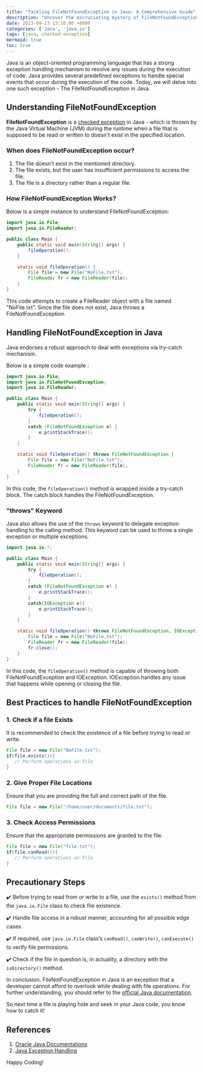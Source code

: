```yaml
---
title: "Tackling FileNotFoundException in Java: A Comprehensive Guide"
description: "Uncover the excruciating mystery of FileNotFoundException in Java with the elaborated explanation & real-time code examples."
date: 2023-09-13 13:10:00 +0800
categories: ['Java', 'java.io']
tags: [java, checked-exception]
mermaid: true
toc: true
---
```


Java is an object-oriented programming language that has a strong exception handling mechanism to resolve any issues during the execution of code. Java provides several predefined exceptions to handle special events that occur during the execution of the code. Today, we will delve into one such exception - The FileNotFoundException in Java.

## Understanding FileNotFoundException

**FileNotFoundException** is a [checked exception](https://docs.oracle.com/javase/tutorial/essential/exceptions/definition.html) in Java - which is thrown by the Java Virtual Machine (JVM) during the runtime when a file that is supposed to be read or written to doesn't exist in the specified location.

### When does FileNotFoundException occur?

1. The file doesn’t exist in the mentioned directory.
2. The file exists, but the user has insufficient permissions to access the file.
3. The file is a directory rather than a regular file.

### How FileNotFoundException Works?

Below is a simple instance to understand FileNotFoundException:

```java
import java.io.File;
import java.io.FileReader;

public class Main {
    public static void main(String[] args) {
        fileOperation();
    }

    static void fileOperation() {
        File file = new File("NoFile.txt");
        FileReader fr = new FileReader(file);
    }
}
```

This code attempts to create a FileReader object with a file named "NoFile.txt". Since the file does not exist, Java throws a FileNotFoundException.

## Handling FileNotFoundException in Java

Java endorses a robust approach to deal with exceptions via try-catch mechanism.

Below is a simple code example :

```java
import java.io.File;
import java.io.FileNotFoundException;
import java.io.FileReader;

public class Main {
    public static void main(String[] args) {
        try {
            fileOperation();
        }
        catch (FileNotFoundException e) {
            e.printStackTrace();
        }
    }

    static void fileOperation() throws FileNotFoundException {
        File file = new File("NoFile.txt");
        FileReader fr = new FileReader(file);
    }
}
```

In this code, the `fileOperation()` method is wrapped inside a try-catch block. The catch block handles the FileNotFoundException.

### "throws" Keyword

Java also allows the use of the `throws` keyword to delegate exception handling to the calling method. This keyword can be used to throw a single exception or multiple exceptions.

```java
import java.io.*;

public class Main {
    public static void main(String[] args) {
        try {
            fileOperation();
        }
        catch (FileNotFoundException e) {
            e.printStackTrace();
        }
        catch(IOException e){
            e.printStackTrace();
        }
    }

    static void fileOperation() throws FileNotFoundException, IOException {
        File file = new File("NoFile.txt");
        FileReader fr = new FileReader(file);
        fr.close();
    }
}
```
In this code, the `fileOperation()` method is capable of throwing both FileNotFoundException and IOException. IOException handles any issue that happens while opening or closing the file.


## Best Practices to handle FileNotFoundException

### 1. Check if a file Exists

It is recommended to check the existence of a file before trying to read or write.

```java
File file = new File("NoFile.txt");
if(file.exists()){
   // Perform operations on file
}
```

### 2. Give Proper File Locations

Ensure that you are providing the full and correct path of the file.

```java
File file = new File("/home/user/documents/file.txt");
```

### 3. Check Access Permissions

Ensure that the appropriate permissions are granted to the file.

```java
File file = new File("file.txt");
if(file.canRead()){
   // Perform operations on file
}
```

## Precautionary Steps

✔️ Before trying to read from or write to a file, use the `exists()` method from the `java.io.File` class to check file existence.

✔️ Handle file access in a robust manner, accounting for all possible edge cases.

✔️ If required, use `java.io.File` class’s `canRead()`, `canWrite()`, `canExecute()` to verify file permissions.

✔️ Check if the file in question is, in actuality, a directory with the `isDirectory()` method.


In conclusion, FileNotFoundException in Java is an exception that a developer cannot afford to overlook while dealing with file operations. For further understanding, you should refer to the [official Java documentation](https://docs.oracle.com/en/java/javase/14/docs/api/index.html?java/io/FileNotFoundException.html).

So next time a file is playing hide and seek in your Java code, you know how to catch it!

## References
1. [Oracle Java Documentations](https://docs.oracle.com/en/java/javase/14/docs/api/index.html?java/io/FileNotFoundException.html)
2. [Java Exception Handling](https://docs.oracle.com/javase/tutorial/essential/exceptions/definition.html)

Happy Coding!
